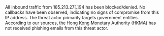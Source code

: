 All inbound traffic from 185.213.27[.]94 has been blocked/denied.
No callbacks have been observed, indicating no signs of compromise from this IP address.
The threat actor primarily targets government entities.
According to our sources, the Hong Kong Monetary Authority (HKMA) has not received phishing emails from this threat actor.
